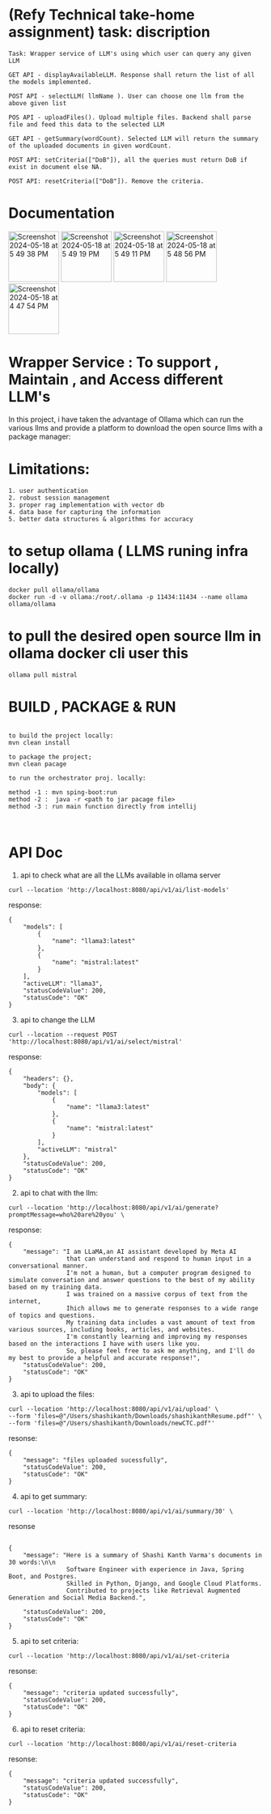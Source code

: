 # (Refy Technical take-home assignment)  task: discription 
```
Task: Wrapper service of LLM's using which user can query any given LLM

GET API - displayAvailableLLM. Response shall return the list of all the models implemented.

POST API - selectLLM( llmName ). User can choose one llm from the above given list

POS API - uploadFiles(). Upload multiple files. Backend shall parse file and feed this data to the selected LLM

GET API - getSummary(wordCount). Selected LLM will return the summary of the uploaded documents in given wordCount.

POST API: setCriteria(["DoB"]), all the queries must return DoB if exist in document else NA.

POST API: resetCriteria(["DoB"]). Remove the criteria.
```

 #                                                                                          Documentation
<img width="100" alt="Screenshot 2024-05-18 at 5 49 38 PM" src="https://github.com/Mshashikanth1/llm-orchestrator/assets/57630057/2e2b7073-c736-41f9-9255-26cd8e50c4a4">
<img width="100" alt="Screenshot 2024-05-18 at 5 49 19 PM" src="https://github.com/Mshashikanth1/llm-orchestrator/assets/57630057/48fa1a1b-e8aa-4c27-8f80-420dd95c9fd4">
<img width="100" alt="Screenshot 2024-05-18 at 5 49 11 PM" src="https://github.com/Mshashikanth1/llm-orchestrator/assets/57630057/12d012f4-681e-4e22-b1fd-4d9a6f9580fb">
<img width="100" alt="Screenshot 2024-05-18 at 5 48 56 PM" src="https://github.com/Mshashikanth1/llm-orchestrator/assets/57630057/65987a87-4765-4146-9130-84f209b81962">
<img width="100" alt="Screenshot 2024-05-18 at 4 47 54 PM" src="https://github.com/Mshashikanth1/llm-orchestrator/assets/57630057/a493dade-857b-4cf5-83fc-4ed54781290c">





# Wrapper Service : To support , Maintain , and Access different LLM's


In this project,  i have taken the advantage of Ollama which can run 
the various llms  and provide a platform to download the open source llms
with a package manager:

# Limitations:

```
1. user authentication
2. robust session management
3. proper rag implementation with vector db
4. data base for capturing the information
5. better data structures & algorithms for accuracy 
```

# to setup ollama ( LLMS runing infra locally)
```
docker pull ollama/ollama
docker run -d -v ollama:/root/.ollama -p 11434:11434 --name ollama ollama/ollama
```

# to pull the desired open source llm  in ollama docker cli user this
```
ollama pull mistral
```

# BUILD , PACKAGE & RUN

```

to build the project locally:
mvn clean install

to package the project;
mvn clean pacage

to run the orchestrator proj. locally:

method -1 : mvn sping-boot:run
method -2 :  java -r <path to jar pacage file>  
method -3 : run main function directly from intellij



```


# API Doc



1. api to check what are all the LLMs available in ollama server
```
curl --location 'http://localhost:8080/api/v1/ai/list-models' 
```
response:
```
{
    "models": [
        {
            "name": "llama3:latest"
        },
        {
            "name": "mistral:latest"
        }
    ],
    "activeLLM": "llama3",
    "statusCodeValue": 200,
    "statusCode": "OK"
}
```




3. api to change the LLM
```
curl --location --request POST 'http://localhost:8080/api/v1/ai/select/mistral' 
```
response:
```
{
    "headers": {},
    "body": {
        "models": [
            {
                "name": "llama3:latest"
            },
            {
                "name": "mistral:latest"
            }
        ],
        "activeLLM": "mistral"
    },
    "statusCodeValue": 200,
    "statusCode": "OK"
}
```




2. api to chat with the llm:
```
curl --location 'http://localhost:8080/api/v1/ai/generate?promptMessage=who%20are%20you' \
```
response:
```
{
    "message": "I am LLaMA,an AI assistant developed by Meta AI 
                that can understand and respond to human input in a conversational manner.
                I'm not a human, but a computer program designed to simulate conversation and answer questions to the best of my ability based on my training data.
                I was trained on a massive corpus of text from the internet,
                Ihich allows me to generate responses to a wide range of topics and questions.
                My training data includes a vast amount of text from various sources, including books, articles, and websites.
                I'm constantly learning and improving my responses based on the interactions I have with users like you. 
                So, please feel free to ask me anything, and I'll do my best to provide a helpful and accurate response!",
    "statusCodeValue": 200,
    "statusCode": "OK"
}
```


3. api to upload the files:
```
curl --location 'http://localhost:8080/api/v1/ai/upload' \
--form 'files=@"/Users/shashikanth/Downloads/shashikanthResume.pdf"' \
--form 'files=@"/Users/shashikanth/Downloads/newCTC.pdf"'
```
resonse:

```
{
    "message": "files uploaded sucessfully",
    "statusCodeValue": 200,
    "statusCode": "OK"
}

```


4. api to get summary:
```
curl --location 'http://localhost:8080/api/v1/ai/summary/30' \
```

resonse 
```

{
    "message": "Here is a summary of Shashi Kanth Varma's documents in 30 words:\n\n
                Software Engineer with experience in Java, Spring Boot, and Postgres. 
                Skilled in Python, Django, and Google Cloud Platforms. 
                Contributed to projects like Retrieval Augmented Generation and Social Media Backend.",
                
    "statusCodeValue": 200,
    "statusCode": "OK"
}

```

5. api to set criteria:
```
curl --location 'http://localhost:8080/api/v1/ai/set-criteria

```

resonse:

```
{
    "message": "criteria updated successfully",
    "statusCodeValue": 200,
    "statusCode": "OK"
}

```

6. api to reset criteria:
```
curl --location 'http://localhost:8080/api/v1/ai/reset-criteria

```

resonse:

```
{
    "message": "criteria updated successfully",
    "statusCodeValue": 200,
    "statusCode": "OK"
}

```


